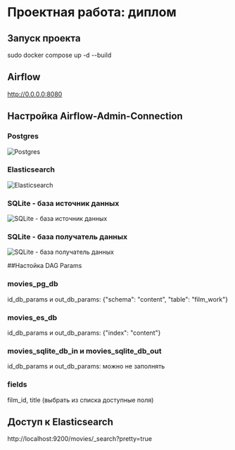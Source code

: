 # Проектная работа: диплом


## Запуск проекта
sudo docker compose up -d --build


## Airflow
http://0.0.0.0:8080


## Настройка Airflow-Admin-Connection
### Postgres
![Postgres](images%2Fmovies_pg_db.png)

### Elasticsearch
![Elasticsearch](images%2Fmovies_es_db.png)

### SQLite - база источник данных
![SQLite - база источник данных](images%2Fmovies_sqlite_db_in.png)

### SQLite - база получатель данных
![SQLite - база получатель данных](images%2Fmovies_sqlite_db_out.png)


##Настойка DAG Params
### movies_pg_db
id_db_params и out_db_params: 	{"schema": "content", "table": "film_work"}

### movies_es_db
id_db_params и out_db_params: 	{"index": "content"}

### movies_sqlite_db_in и movies_sqlite_db_out
id_db_params и out_db_params: можно не заполнять

### fields
film_id, title (выбрать из списка доступные поля)


## Доступ к Elasticsearch
http://localhost:9200/movies/_search?pretty=true
